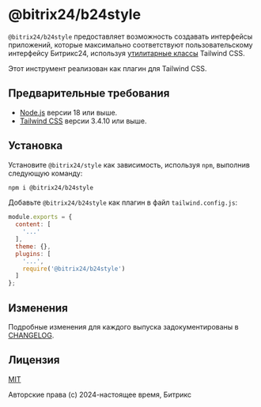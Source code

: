 # @bitrix24/b24style

`@bitrix24/b24style` предоставляет возможность создавать интерфейсы приложений, которые максимально соответствуют пользовательскому интерфейсу Битрикс24, используя [утилитарные классы](https://tailwindcss.com/docs/utility-first) Tailwind CSS.

Этот инструмент реализован как плагин для Tailwind CSS.

## Предварительные требования

- [Node.js](https://nodejs.org/) версии 18 или выше.
- [Tailwind CSS](https://tailwindcss.com/) версии 3.4.10 или выше.

## Установка

Установите `@bitrix24/style` как зависимость, используя `npm`, выполнив следующую команду:

```bash
npm i @bitrix24/b24style
```

Добавьте `@bitrix24/b24style` как плагин в файл `tailwind.config.js`:

```js
module.exports = {
  content: [
    '...'
  ],
  theme: {},
  plugins: [
    '...',
    require('@bitrix24/b24style')
  ]
};
```

## Изменения

Подробные изменения для каждого выпуска задокументированы в [CHANGELOG](https://github.com/bitrix-tools/b24style/blob/main/CHANGELOG.md).

## Лицензия

[MIT](https://github.com/bitrix-tools/b24style/blob/main/LICENSE)

Авторские права (c) 2024-настоящее время, Битрикс